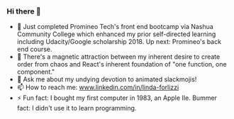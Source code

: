### Hi there 👋

- 🔭 Just completed Promineo Tech's front end bootcamp via Nashua Community College which enhanced my prior self-directed learning including Udacity/Google scholarship 2018. Up next: Promineo's back end course.
- 🌱 There's a magnetic attraction between my inherent desire to create order from chaos and React's inherent foundation of "one function, one component."
- 💬 Ask me about my undying devotion to animated slackmojis!
- 📫 How to reach me: www.linkedin.com/in/linda-forlizzi
- ⚡ Fun fact: I bought my first computer in 1983, an Apple IIe. 
    Bummer fact: I didn't use it to learn programming.
